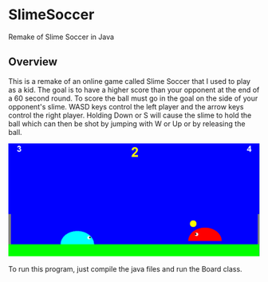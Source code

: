 # SlimeSoccer
Remake of Slime Soccer in Java

## Overview
This is a remake of an online game called Slime Soccer that I used to play as a kid. The goal is to have a higher score than your opponent
at the end of a 60 second round. To score the ball must go in the goal on the side of your opponent's slime. WASD keys control the left player
and the arrow keys control the right player. Holding Down or S will cause the slime to hold the ball which can then be shot by jumping with
W or Up or by releasing the ball.

![Pong](images/slimesoccer.png)

To run this program, just compile the java files and run the Board class.
